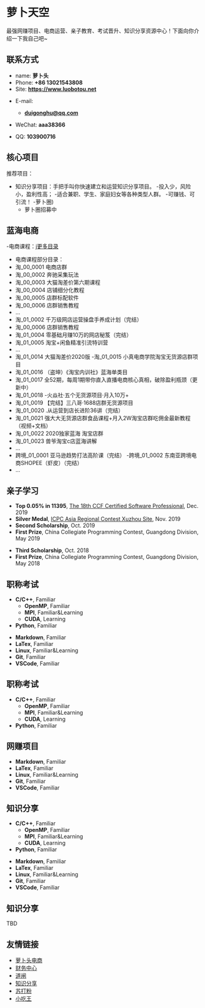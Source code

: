 # 萝卜天空

最强网赚项目、电商运营、亲子教育、考试晋升、知识分享资源中心！下面向你介绍一下我自己吧~

<!-- .slide -->

## 联系方式

- name: **萝卜头**
- Phone: **+86 13021543808**
- Site: **<https://www.luobotou.net>**

<!-- .slide vertical=true -->

- E-mail:
  - **[duigonghu@qq.com](mailto:duigonghu@qq.com)**
  
- WeChat: **aaa38366**
- QQ: **103900716**

<!-- .slide -->

## 核心项目

<!-- .slide vertical=true -->

推荐项目：

- 知识分享项目：手把手叫你快速建立和运营知识分享项目。
  -投入少，风险小，盈利性高；
  -适合兼职、学生、家庭妇女等各种类型人群。
  -可赚钱、可引流！
-萝卜圈)
  - 萝卜圈招募中
 

<!-- .slide -->

## 蓝海电商

<!-- .slide vertical=true -->

-电商课程：[j更多目录](https://www.luobotou.net/post/1025.html)
  - 电商课程部分目录：
  - 淘_00_0001       电商店群
  - 淘_00_0002      奔驰采集玩法
  - 淘_00_0003      大猫淘差价第六期课程
  - 淘_00_0004      店铺细分化教程
  - 淘_00_0005      店群标配软件
  - 淘_00_0006      店群销售教程
  - ...
  - 淘_01_0002    千万级网店运营操盘手养成计划（完结）
  - 淘_00_0006      店群销售教程
  - 淘_01_0004  零基础月赚10万的网店秘笈（完结）
  - 淘_01_0005  淘宝+闲鱼精准引流特训营
  - ...
  - 淘_01_0014  大猫淘差价2020版
  -淘_01_0015  小真电商学院淘宝无货源店群项目
  - 淘_01_0016  （盗坤）《淘宝内训社》蓝海单类目
  - 淘_01_0017  全52期，每周1期带你直入直播电商核心真相，破除盈利瓶颈（更新中）
  - 淘_01_0018  -火焱社·五个无货源项目·月入10万+
  - 淘_01_0019  【完结】三八哥·1688店群无货源项目
  - 淘_01_0020  .从运营到店长进阶36讲（完结）
  - 淘_01_0021   强大大无货源店群食品课程+月入2W淘宝店群吃佣金最新教程（视频+文档）
  - 淘_01_0022   2020独家蓝海 淘宝店群
  - 淘_01_0023   兽爷淘宝c店蓝海讲解
  - ...
- 跨境_01_0001  亚马逊趋势打法高阶课（完结）
-跨境_01_0002  东南亚跨境电商SHOPEE（虾皮）（完结）
- ...


<!-- .slide -->

## 亲子学习

<!-- .slide vertical=true -->

- **Top 0.05% in 11395**, [The 18th CCF Certified Software Professional](https://wu-kan.cn/_posts/2019-12-16-%E7%AC%AC%E5%8D%81%E5%85%AB%E6%AC%A1CCF%E8%AE%A1%E7%AE%97%E6%9C%BA%E8%BD%AF%E4%BB%B6%E8%83%BD%E5%8A%9B%E8%AE%A4%E8%AF%81/), Dec. 2019
- **Silver Medal**, [ICPC Asia Regional Contest Xuzhou Site](https://wu-kan.cn/_posts/2019-11-04-%E5%86%8D%E8%A7%81-%E7%AE%97%E6%B3%95%E7%AB%9E%E8%B5%9B/), Nov. 2019
- **Second Scholarship**, Oct. 2019
- **First Prize**, China Collegiate Programming Contest, Guangdong Division, May 2019

<!-- .slide vertical=true -->

- **Third Scholarship**, Oct. 2018
- **First Prize**, China Collegiate Programming Contest, Guangdong Division, May 2018

<!-- .slide -->

## 职称考试

<!-- .slide vertical=true -->

- **C/C++**, Familiar
  - **OpenMP**, Familiar
  - **MPI**, Familiar&Learning
  - **CUDA**, Learning
- **Python**, Familiar

<!-- .slide vertical=true -->

- **Markdown**, Familiar
- **LaTex**, Familiar
- **Linux**, Familiar&Learning
- **Git**, Familiar
- **VSCode**, Familiar

<!-- .slide -->

## 职称考试

<!-- .slide vertical=true -->

- **C/C++**, Familiar
  - **OpenMP**, Familiar
  - **MPI**, Familiar&Learning
  - **CUDA**, Learning
- **Python**, Familiar
<!-- .slide -->

## 网赚项目

<!-- .slide vertical=true -->

- **Markdown**, Familiar
- **LaTex**, Familiar
- **Linux**, Familiar&Learning
- **Git**, Familiar
- **VSCode**, Familiar
<!-- .slide -->


## 知识分享

<!-- .slide vertical=true -->

- **C/C++**, Familiar
  - **OpenMP**, Familiar
  - **MPI**, Familiar&Learning
  - **CUDA**, Learning
- **Python**, Familiar

<!-- .slide vertical=true -->

- **Markdown**, Familiar
- **LaTex**, Familiar
- **Linux**, Familiar&Learning
- **Git**, Familiar
- **VSCode**, Familiar
<!-- .slide -->

## 知识分享

TBD

<!-- .slide -->

## 友情链接

- [萝卜头电商](https://wu-kan.cn/_posts/2019-01-18-%E5%9F%BA%E4%BA%8EJekyll%E6%90%AD%E5%BB%BA%E4%B8%AA%E4%BA%BA%E5%8D%9A%E5%AE%A2/)
- [财务中心](https://wu-kan.cn/_posts/2019-02-04-%E6%88%91%E7%9A%84%E7%AE%97%E6%B3%95%E7%AB%9E%E8%B5%9B%E6%A8%A1%E6%9D%BF/)
- [道闸](https://wu-kan.cn/_posts/2019-07-18-%E8%BF%99%E4%B8%80%E5%B9%B4%E7%9A%84%E4%B8%80%E7%82%B9%E6%84%9F%E6%83%B3/)
- [知识分享](https://wu-kan.cn/_posts/2019-07-18-%E8%BF%99%E4%B8%80%E5%B9%B4%E7%9A%84%E4%B8%80%E7%82%B9%E6%84%9F%E6%83%B3/)
- [苏打粉](https://wu-kan.cn/_posts/2019-07-18-%E8%BF%99%E4%B8%80%E5%B9%B4%E7%9A%84%E4%B8%80%E7%82%B9%E6%84%9F%E6%83%B3/)
- [小吃王](https://wu-kan.cn/_posts/2019-07-18-%E8%BF%99%E4%B8%80%E5%B9%B4%E7%9A%84%E4%B8%80%E7%82%B9%E6%84%9F%E6%83%B3/)


